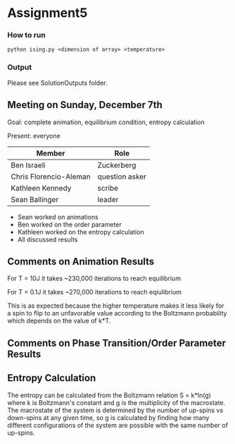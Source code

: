 Assignment5
===========

### How to run

    python ising.py <dimension of array> <temperature>

### Output

Please see SolutionOutputs folder.

Meeting on Sunday, December 7th
--------------------------------

Goal: complete animation, equilibrium condition, entropy calculation

Present: everyone

Member        |     Role
------------- | -------------
Ben Israeli    | Zuckerberg
Chris Florencio-Aleman  | question asker
Kathleen Kennedy  | scribe
Sean Ballinger  | leader

- Sean worked on animations
- Ben worked on the order parameter
- Kathleen worked on the entropy calculation
- All discussed results

Comments on Animation Results
-----------------------------
For T = 10J it takes ~230,000 iterations to reach equilibrium

For T = 0.1J it takes ~270,000 iterations to reach eqiulibrium

This is as expected because the higher temperature makes it less likely for a spin to flip to an unfavorable value according to the Boltzmann probability which depends on the value of k*T.

Comments on Phase Transition/Order Parameter Results
--------------------------------------------------------


Entropy Calculation
-------------------
The entropy can be calculated from the Boltzmann relation S = k*ln(g) where k is Boltzmann's constant and g is the multiplicity of the macrostate. The macrostate of the system is determined by the number of up-spins vs down-spins at any given time, so g is calculated by finding how many different configurations of the system are possible with the same number of up-spins. 
